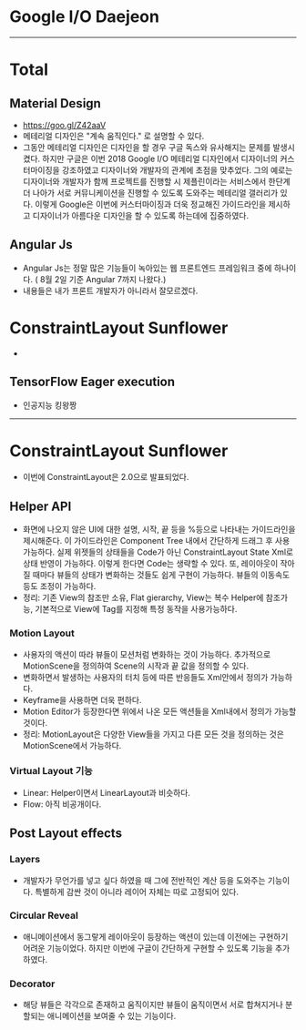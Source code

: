# Google I/O Daejeon
---
# Total
## Material Design
* https://goo.gl/Z42aaV
* 메테리얼 디자인은 "계속 움직인다." 로 설명할 수 있다.
* 그동안 메테리얼 디자인은 디자인을 할 경우 구글 독스와 유사해지는 문제를 발생시켰다. 하지만 구글은 이번 2018 Google I/O 메테리얼 디자인에서
디자이너의 커스터마이징을 강조하였고 디자이너와 개발자의 관계에 초점을 맞추었다. 그의 예로는 디자이너와 개발자가 함께 프로젝트를 진행할 시 제플린이라는 서비스에서 한단계 더 나아가 서로 커뮤니케이션을 진행할 수 있도록 도와주는 메테리얼 갤러리가 있다. 
이렇게 Google은 이번에 커스터마이징과 더욱 정교해진 가이드라인을 제시하고 디자이너가 아름다운 디자인을 할 수 있도록 하는데에 집중하였다.
## Angular Js
* Angular Js는 정말 많은 기능들이 녹아있는 웹 프론트엔드 프레임워크 중에 하나이다. ( 8월 2일 기준 Angular 7까지 나왔다.)
* 내용들은 내가 프론트 개발자가 아니라서 잘모르겠다.
# ConstraintLayout Sunflower
* 
## TensorFlow Eager execution
* 인공지능 킹왕짱
---
# ConstraintLayout Sunflower
* 이번에 ConstraintLayout은 2.0으로 발표되었다.
## Helper API
* 화면에 나오지 않은 UI에 대한 설명, 시작, 끝 등을 %등으로 나타내는 가이드라인을 제시해준다. 이 가이드라인은 Component Tree 내에서 간단하게 드래그 후 사용가능하다. 실제 위젯들의 상태들을 Code가 아닌 ConstraintLayout State Xml로 상태 반영이 가능하다. 이렇게 한다면 Code는 생략할 수 있다.
또, 레이아웃이 작아질 때마다 뷰들의 상태가 변화하는 것들도 쉽게 구현이 가능하다. 뷰들의 이동속도 등도 조정이 가능하다.
* 정리: 기존 View의 참조만 소유, Flat gierarchy, View는 복수 Helper에 참조가능, 기본적으로 View에 Tag를 지정해 특정 동작을 사용가능하다.
### Motion Layout
* 사용자의 액션이 따라 뷰들이 모션처럼 변화하는 것이 가능하다. 추가적으로 MotionScene을 정의하여 Scene의 시작과 끝 값을 정의할 수 있다.
* 변화하면서 발생하는 사용자의 터치 등에 따른 반응들도 Xml안에서 정의가 가능하다.
* Keyframe을 사용하면 더욱 편하다.
* Motion Editor가 등장한다면 위에서 나온 모든 액션들을 Xml내에서 정의가 가능할 것이다.
* 정리: MotionLayout은 다양한 View들을 가지고 다른 모든 것을 정의하는 것은 MotionScene에서 가능하다.
### Virtual Layout 기능
* Linear: Helper이면서 LinearLayout과 비슷하다.
* Flow: 아직 비공개이다.
## Post Layout effects
### Layers
* 개발자가 무언가를 넣고 싶다 하였을 때 그에 전반적인 계산 등을 도와주는 기능이다. 특별하게 감싼 것이 아니라 레이어 자체는 따로 고정되어 있다.
### Circular Reveal
* 애니메이션에서 동그랗게 레이아웃이 등장하는 액션이 있는데 이전에는 구현하기 어려운 기능이었다. 하지만 이번에 구글이 간단하게 구현할 수 있도록 기능을 추가 하였다.
### Decorator
* 해당 뷰들은 각각으로 존재하고 움직이지만 뷰들이 움직이면서 서로 합쳐지거나 분할되는 애니메이션을 보여줄 수 있는 기능이다.